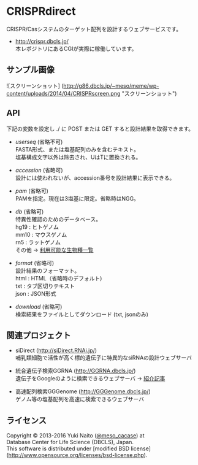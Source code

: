 CRISPRdirect
======================

CRISPR/Casシステムのターゲット配列を設計するウェブサービスです。

+ http://crispr.dbcls.jp/  
  本レポジトリにあるCGIが実際に稼働しています。


サンプル画像
--------

![スクリーンショット]
(http://g86.dbcls.jp/~meso/meme/wp-content/uploads/2014/04/CRISPRscreen.png
"スクリーンショット")


API
--------

下記の変数を設定し ./ に POST または GET すると設計結果を取得できます。

+ *userseq* (省略不可)  
  FASTA形式、または塩基配列のみを含むテキスト。  
  塩基構成文字以外は除去され、UはTに置換される。

+ *accession* (省略可)  
  設計には使われないが、accession番号を設計結果に表示できる。

+ *pam* (省略可)  
  PAMを指定。現在は3塩基に限定。省略時はNGG。

+ *db* (省略可)  
  特異性確認のためのデータベース。  
  hg19 : ヒトゲノム  
  mm10 : マウスゲノム  
  rn5  : ラットゲノム  
  その他 → [利用可能な生物種一覧](http://crispr.dbcls.jp/doc/#db_list)

+ *format* (省略可)  
  設計結果のフォーマット。  
  html : HTML（省略時のデフォルト)  
  txt  : タブ区切りテキスト  
  json : JSON形式

+ *download* (省略可)  
検索結果をファイルとしてダウンロード (txt, jsonのみ)


関連プロジェクト
--------

+ siDirect (http://siDirect.RNAi.jp/)  
  哺乳類細胞で活性が高く標的遺伝子に特異的なsiRNAの設計ウェブサーバ

+ 統合遺伝子検索GGRNA (http://GGRNA.dbcls.jp/)  
  遺伝子をGoogleのように検索できるウェブサーバ
  → [紹介記事](http://first.lifesciencedb.jp/from_dbcls/e0001)

+ 高速配列検索GGGenome (http://GGGenome.dbcls.jp/)  
  ゲノム等の塩基配列を高速に検索できるウェブサーバ


ライセンス
--------

Copyright &copy; 2013-2016 Yuki Naito
 ([@meso_cacase](http://twitter.com/meso_cacase)) at  
Database Center for Life Science (DBCLS), Japan.  
This software is distributed under [modified BSD license]
(http://www.opensource.org/licenses/bsd-license.php).
